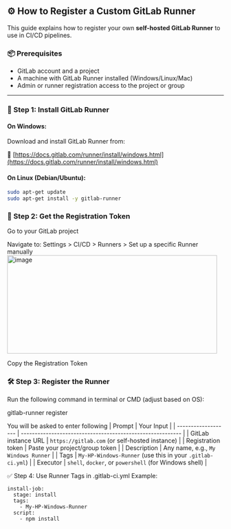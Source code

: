 ## ⚙️ How to Register a Custom GitLab Runner

This guide explains how to register your own **self-hosted GitLab Runner** to use in CI/CD pipelines.

### 📦 Prerequisites

- GitLab account and a project
- A machine with GitLab Runner installed (Windows/Linux/Mac)
- Admin or runner registration access to the project or group

---

### 🧩 Step 1: Install GitLab Runner

#### On Windows:

Download and install GitLab Runner from:

🔗 [https://docs.gitlab.com/runner/install/windows.html](https://docs.gitlab.com/runner/install/windows.html)

#### On Linux (Debian/Ubuntu):

```bash
sudo apt-get update
sudo apt-get install -y gitlab-runner
```

### 🔑 Step 2: Get the Registration Token
Go to your GitLab project
 
Navigate to: Settings > CI/CD > Runners > Set up a specific Runner manually
<img width="488" height="229" alt="image" src="https://github.com/user-attachments/assets/0b0f771f-0546-423a-ac75-84624742a7c9" />


Copy the Registration Token

###  🛠️ Step 3: Register the Runner
Run the following command in terminal or CMD (adjust based on OS):

gitlab-runner register

You will be asked to enter following
| Prompt              | Your Input                                                 |
| ------------------- | ---------------------------------------------------------- |
| GitLab instance URL | `https://gitlab.com` (or self-hosted instance)             |
| Registration token  | Paste your project/group token                             |
| Description         | Any name, e.g., `My Windows Runner`                        |
| Tags                | `My-HP-Windows-Runner` (use this in your `.gitlab-ci.yml`) |
| Executor            | `shell`, `docker`, or `powershell` (for Windows shell)     |

✅ Step 4: Use Runner Tags in .gitlab-ci.yml
Example:
```
install-job:
  stage: install
  tags:
    - My-HP-Windows-Runner
  script:
    - npm install

